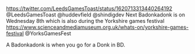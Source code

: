 https://twitter.com/LeedsGamesToast/status/1620713313440264192 @LeedsGamesToast @huddevfield @shindigdev Next Badonkadonk is on Wednesday 8th which is also during the Yorkshire games festival https://www.scienceandmediamuseum.org.uk/whats-on/yorkshire-games-festival @YorksGamesFest 

A Badonkadonk is when you go for a Donk in BD. 